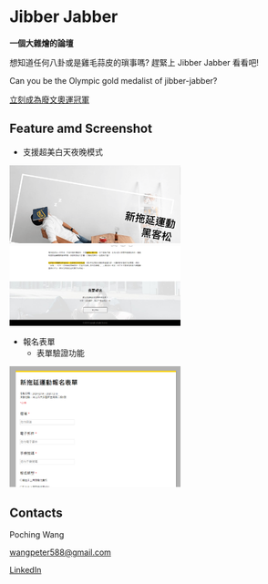 # Jibber Jabber
**一個大雜燴的論壇**

想知道任何八卦或是雞毛蒜皮的瑣事嗎? 趕緊上 Jibber Jabber 看看吧!

Can you be the Olympic gold medalist of jibber-jabber?

[立刻成為廢文奧運冠軍](https://wangpoching.github.io/react-blog-redux-/home)

## Feature amd Screenshot

* 支援超美白天夜晚模式

<div>
<img src="https://github.com/Wangpoching/Lazy/blob/master/images/screenshots/lazy_screenshot_main01.png" width="300" align=center/>
<img src="https://github.com/Wangpoching/Lazy/blob/master/images/screenshots/lazy_screenshot_main02.png" width="300" align=center/>
</div>

* 報名表單
  * 表單驗證功能

<img src="https://github.com/Wangpoching/Lazy/blob/master/images/screenshots/lazy_screenshot_form.png" width="300" align=center/>

## Contacts

Poching Wang

[wangpeter588@gmail.com](https://mail.google.com/mail/u/0/?fs=1&tf=cm&source=mailto&to=wangpeter588@gmail.com)

[LinkedIn](www.linkedin.com/in/wangpoching)

